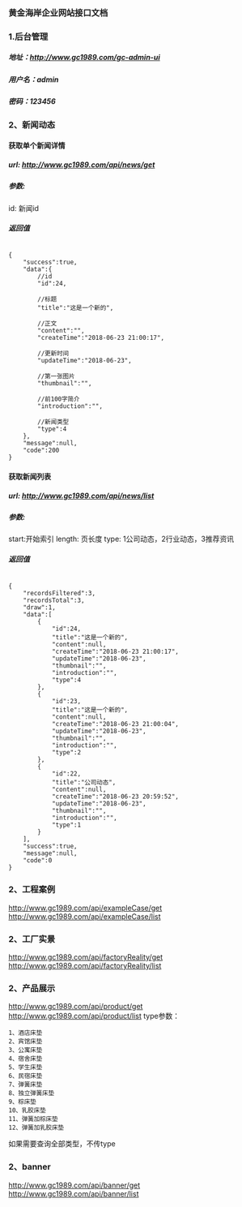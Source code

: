 ### 黄金海岸企业网站接口文档

###  1.后台管理

##### 地址：http://www.gc1989.com/gc-admin-ui
##### 用户名：admin
##### 密码：123456

### 2、新闻动态

#### 获取单个新闻详情
##### url: http://www.gc1989.com/api/news/get
##### 参数:
id: 新闻id
##### 返回值
```
      
{
    "success":true,
    "data":{
    	//id
        "id":24,
        
        //标题
        "title":"这是一个新的",
        
        //正文
        "content":"",
        "createTime":"2018-06-23 21:00:17",
        
        //更新时间
        "updateTime":"2018-06-23",
        
        //第一张图片
		"thumbnail":"",
		
		//前100字简介
        "introduction":"",
        
        //新闻类型
        "type":4
    },
    "message":null,
    "code":200
}
```

#### 获取新闻列表
##### url: http://www.gc1989.com/api/news/list
##### 参数: 
start:开始索引
length: 页长度
type: 1公司动态，2行业动态，3推荐资讯
##### 返回值
```
      
{
    "recordsFiltered":3,
    "recordsTotal":3,
    "draw":1,
    "data":[
        {
            "id":24,
            "title":"这是一个新的",
            "content":null,
            "createTime":"2018-06-23 21:00:17",
            "updateTime":"2018-06-23",
            "thumbnail":"",
            "introduction":"",
            "type":4
        },
        {
            "id":23,
            "title":"这是一个新的",
            "content":null,
            "createTime":"2018-06-23 21:00:04",
            "updateTime":"2018-06-23",
            "thumbnail":"",
            "introduction":"",
            "type":2
        },
        {
            "id":22,
            "title":"公司动态",
            "content":null,
            "createTime":"2018-06-23 20:59:52",
            "updateTime":"2018-06-23",
            "thumbnail":"",
            "introduction":"",
            "type":1
        }
    ],
    "success":true,
    "message":null,
    "code":0
}
```
### 2、工程案例
http://www.gc1989.com/api/exampleCase/get
http://www.gc1989.com/api/exampleCase/list

### 2、工厂实景
http://www.gc1989.com/api/factoryReality/get
http://www.gc1989.com/api/factoryReality/list

### 2、产品展示
http://www.gc1989.com/api/product/get
http://www.gc1989.com/api/product/list
type参数：
```
1、酒店床垫
2、宾馆床垫
3、公寓床垫
4、宿舍床垫
5、学生床垫
6、民宿床垫
7、弹簧床垫
8、独立弹簧床垫
9、棕床垫
10、乳胶床垫
11、弹簧加棕床垫
12、弹簧加乳胶床垫
```
如果需要查询全部类型，不传type

### 2、banner
http://www.gc1989.com/api/banner/get
http://www.gc1989.com/api/banner/list
